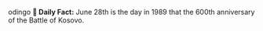 odingo
**<b>📌 Daily Fact:</b>** June 28th is the day in 1989 that the 600th anniversary of the Battle of Kosovo.
